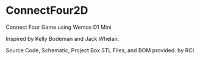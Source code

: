 # ConnectFour2D
Connect Four Game using Wemos D1 Mini

Inspired by Kelly Bodeman and Jack Whelan.

Source Code, Schematic, Project Box STL Files, and BOM provided.
by RCI
